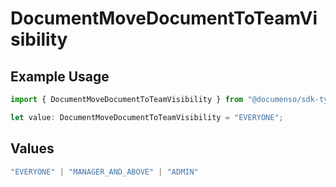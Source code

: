 # DocumentMoveDocumentToTeamVisibility

## Example Usage

```typescript
import { DocumentMoveDocumentToTeamVisibility } from "@documenso/sdk-typescript/models/operations";

let value: DocumentMoveDocumentToTeamVisibility = "EVERYONE";
```

## Values

```typescript
"EVERYONE" | "MANAGER_AND_ABOVE" | "ADMIN"
```